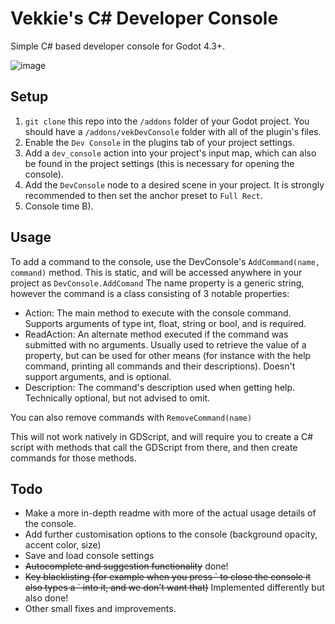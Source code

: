 # Vekkie's C# Developer Console
Simple C# based developer console for Godot 4.3+.

![image](https://github.com/user-attachments/assets/9ad28997-5251-4451-8f33-2446188540ae)

## Setup
1. `git clone` this repo into the `/addons` folder of your Godot project. You should have a `/addons/vekDevConsole` folder with all of the plugin's files.
2. Enable the `Dev Console` in the plugins tab of your project settings.
3. Add a `dev_console` action into your project's input map, which can also be found in the project settings (this is necessary for opening the console).
4. Add the `DevConsole` node to a desired scene in your project. It is strongly recommended to then set the anchor preset to `Full Rect`.
5. Console time B).
   
## Usage
To add a command to the console, use the DevConsole's `AddCommand(name, command)` method. This is static, and will be accessed anywhere in your project as `DevConsole.AddComand` The name property is a generic string, however the command is a class consisting of 3 notable properties:

- Action: The main method to execute with the console command. Supports arguments of type int, float, string or bool, and is required. 
- ReadAction: An alternate method executed if the command was submitted with no arguments. Usually used to retrieve the value of a property, but can be used for other means (for instance with the help command, printing all commands and their descriptions). Doesn't support arguments, and is optional.
- Description: The command's description used when getting help. Technically optional, but not advised to omit. 

You can also remove commands with `RemoveCommand(name)`

This will not work natively in GDScript, and will require you to create a C# script with methods that call the GDScript from there, and then create commands for those methods.

## Todo
- Make a more in-depth readme with more of the actual usage details of the console.
- Add further customisation options to the console (background opacity, accent color, size)
- Save and load console settings
- ~~Autocomplete and suggestion functionality~~ done!
- ~~Key blacklisting (for example when you press \` to close the console it also types a \` into it, and we don't want that)~~ Implemented differently but also done!
- Other small fixes and improvements.
